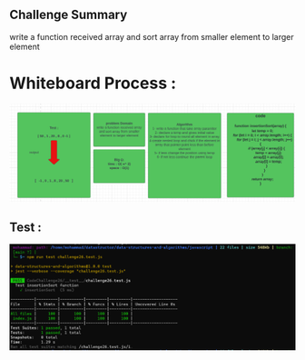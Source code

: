 ## Challenge Summary
write a function received array and sort array from smaller element to larger element 

# Whiteboard Process :
![](./challeng26.PNG)

## Test :
![](./test26.PNG)
